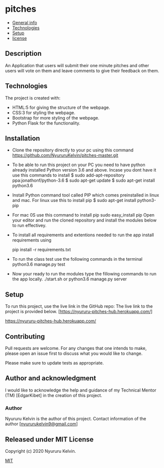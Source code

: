 # pitches

* [General info](#general-info)
* [Technologies](#technologies)
* [Setup](#setup)
* [license](#license)


## Description
An Application that users will submit their one minute pitches and other users will vote on them and leave comments to give their feedback on them.
	
## Technologies
The project is created with:
* HTML:5 for giving the structure of the webpage.
* CSS:3 for styling the webpage.
* Bootstrap for more styling of the webpage.
* Python Flask for the functionality.

## Installation
* Clone the repository directly to your pc using this command
    https://github.com/NyururuKelvin/pitches-master.git
* To be able to run this project on your PC you need to have python already installed Python version 3.6 and above. Incase you dont have it use this commands to install
    $ sudo add-apt-repository ppa:jonathonf/python-3.6
    $ sudo apt-get update
    $ sudo apt-get install python3.6
* Install Python command tool called PIP which comes preinstalled in linux and mac. For linux use this to install pip
    $ sudo apt-get install python3-pip 
* For mac 0S use this command to install pip
    sudo easy_install pip
Open your editor and run the cloned repository and install the modules below to run effectivey.

* To install all requirements and extentions needed to run the app install requirements using

    pip install -r requirements.txt
* To run the class test use the following commands in the terminal
    python3.6 manage.py test
* Now your ready to run the modules type the fillowing commands to run the app locally.
    ./start.sh or python3.6 manage.py server
	
## Setup
To run this project, use the live link in the GitHub repo:
The live link to the project is provided below.
[https://nyururu-pitches-hub.herokuapp.com/]


https://nyururu-pitches-hub.herokuapp.com/


## Contributing
Pull requests are welcome. For any changes that one intends to make, please open an issue first to discuss what you would like to change.

Please make sure to update tests as appropriate.

## Author and acknowledgment

I would like to acknowledge the help and guidance of my Technical Mentor (TM) [EdgarKibet] in the creation of this project.

### Author 
 Nyururu Kelvin is the author of this project. Contact information of the author [nyururukelvin9@gmail.com]

## Released under MIT License

Copyright (c) 2020 Nyururu Kelvin.

[MIT](https://choosealicense.com/licenses/mit/)

